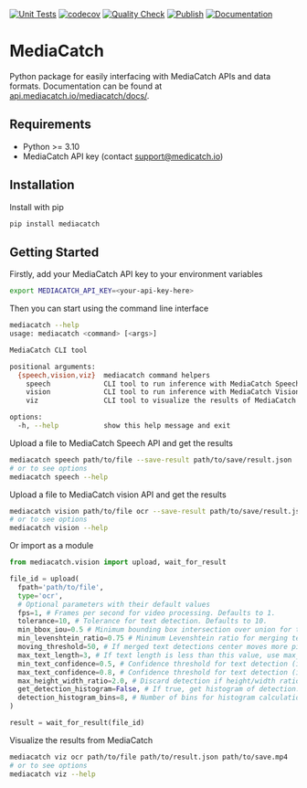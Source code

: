 [![Unit Tests](https://github.com/mediacatch/mediacatch/actions/workflows/test.yaml/badge.svg)](https://github.com/mediacatch/mediacatch/actions/workflows/test.yaml)
[![codecov](https://codecov.io/gh/mediacatch/mediacatch/graph/badge.svg?token=D3bBQ64Cs9)](https://codecov.io/gh/mediacatch/mediacatch)
[![Quality Check](https://github.com/mediacatch/mediacatch/actions/workflows/check.yaml/badge.svg)](https://github.com/mediacatch/mediacatch/actions/workflows/check.yaml)
[![Publish](https://github.com/mediacatch/mediacatch/actions/workflows/publish.yaml/badge.svg)](https://github.com/mediacatch/mediacatch/actions/workflows/publish.yaml)
[![Documentation](https://github.com/mediacatch/mediacatch/actions/workflows/documentation.yaml/badge.svg)](https://github.com/mediacatch/mediacatch/actions/workflows/documentation.yaml)

# MediaCatch

Python package for easily interfacing with MediaCatch APIs and data formats. Documentation can be found at [api.mediacatch.io/mediacatch/docs/](https://api.mediacatch.io/mediacatch/docs/).

## Requirements

- Python >= 3.10
- MediaCatch API key (contact support@medicatch.io)

## Installation

Install with pip

```bash
pip install mediacatch
```

## Getting Started

Firstly, add your MediaCatch API key to your environment variables

```bash
export MEDIACATCH_API_KEY=<your-api-key-here>
```

Then you can start using the command line interface

```bash
mediacatch --help
usage: mediacatch <command> [<args>]

MediaCatch CLI tool

positional arguments:
  {speech,vision,viz}  mediacatch command helpers
    speech             CLI tool to run inference with MediaCatch Speech API
    vision             CLI tool to run inference with MediaCatch Vision API
    viz                CLI tool to visualize the results of MediaCatch

options:
  -h, --help           show this help message and exit
```

Upload a file to MediaCatch Speech API and get the results

```bash
mediacatch speech path/to/file --save-result path/to/save/result.json
# or to see options
mediacatch speech --help
```

Upload a file to MediaCatch vision API and get the results

```bash
mediacatch vision path/to/file ocr --save-result path/to/save/result.json
# or to see options
mediacatch vision --help
```

Or import as a module
  
```python
from mediacatch.vision import upload, wait_for_result

file_id = upload(
  fpath='path/to/file',
  type='ocr',
  # Optional parameters with their default values
  fps=1, # Frames per second for video processing. Defaults to 1.
  tolerance=10, # Tolerance for text detection. Defaults to 10.
  min_bbox_iou=0.5 # Minimum bounding box intersection over union for text detection. Defaults to 0.5.
  min_levenshtein_ratio=0.75 # Minimum Levenshtein ratio for merging text detection (more info here: https://rapidfuzz.github.io/Levenshtein/levenshtein.html#ratio). Defaults to 0.75.
  moving_threshold=50, # If merged text detections center moves more pixels than this threshold, it will be considered moving text. Defaults to 50.
  max_text_length=3, # If text length is less than this value, use max_text_confidence as confidence threshold. Defaults to 3.
  min_text_confidence=0.5, # Confidence threshold for text detection (if text length is greater than max_text_length). Defaults to 0.5.
  max_text_confidence=0.8, # Confidence threshold for text detection (if text length is less than max_text_length). Defaults to 0.8.
  max_height_width_ratio=2.0, # Discard detection if height/width ratio is greater than this value. Defaults to 2.0.
  get_detection_histogram=False, # If true, get histogram of detection. Defaults to False.
  detection_histogram_bins=8, # Number of bins for histogram calculation. Defaults to 8.
)

result = wait_for_result(file_id)
```

Visualize the results from MediaCatch

```bash
mediacatch viz ocr path/to/file path/to/result.json path/to/save.mp4
# or to see options
mediacatch viz --help
```
